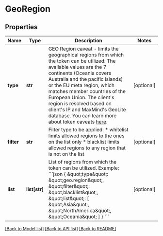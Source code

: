 # GeoRegion

## Properties
Name | Type | Description | Notes
------------ | ------------- | ------------- | -------------
**type** | **str** | GEO Region caveat - limits the geographical regions from which the token can be utilized. The available values are the 7 continents (Oceania covers Australia and the pacific islands) or the EU meta region, which matches member countries of the European Union. The client&#x27;s region is resolved based on client&#x27;s IP and MaxMind&#x27;s GeoLite database.  You can learn more about token caveats [here](https://onedata.org/#/home/documentation/doc/using_onedata/tokens[token-caveats].html).  | [optional] 
**filter** | **str** | Filter type to be applied: * whitelist limits allowed regions to the ones on the list only * blacklist limits allowed regions to any region that is not on the list  | [optional] 
**list** | **list[str]** | List of regions from which the token can be utilized.  Example: &#x60;&#x60;&#x60;json   {     \&quot;type\&quot;: \&quot;geo.region\&quot;,     \&quot;filter\&quot;: \&quot;blacklist\&quot;,     \&quot;list\&quot;: [       \&quot;Asia\&quot;,       \&quot;NorthAmerica\&quot;,       \&quot;Oceania\&quot;     ]   } &#x60;&#x60;&#x60;  | [optional] 

[[Back to Model list]](../README.md#documentation-for-models) [[Back to API list]](../README.md#documentation-for-api-endpoints) [[Back to README]](../README.md)

